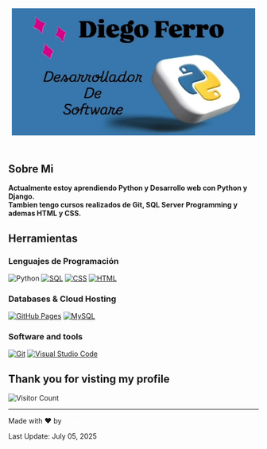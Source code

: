 

<h2 align="center">
  <img align="center" height="256px" src="https://raw.githubusercontent.com/ferrodiego/ferrodiego/refs/heads/main/WhatsApp%20Image%202025-07-04%20at%2019.15.12.jpeg"> 
  <br>
  <br>
</h2>

  ## <b>Sobre Mi</b>
<p>
  <b>Actualmente estoy aprendiendo Python y Desarrollo web con Python y Django.<br>
Tambien tengo cursos realizados de Git, SQL Server Programming y ademas HTML y CSS.</b>
</p>
  
## Herramientas

### Lenguajes de Programación

<p
  <a href="https://github.com/search?q=user%3ADenverCoder1+language%3Apython"><img alt="Python" src="https://img.shields.io/badge/Python-14354C.svg?logo=python&logoColor=white"></a>
   <a href="https://github.com/search?q=user%3ADenverCoder1+language%3Asql"><img alt="SQL" src="https://custom-icon-badges.herokuapp.com/badge/SQL-025E8C.svg?logo=database&logoColor=white"></a>
    <a href="https://github.com/search?q=user%3ADenverCoder1+language%3Acss"><img alt="CSS" src="https://img.shields.io/badge/CSS-1572B6.svg?logo=css3&logoColor=white"></a>
    <a href="https://github.com/search?q=user%3ADenverCoder1+language%3Ahtml"><img alt="HTML" src="https://img.shields.io/badge/HTML-E34F26.svg?logo=html5&logoColor=white"></a>
</p>

### Databases & Cloud Hosting

<p>
    <a href="#"><img alt="GitHub Pages" src="https://img.shields.io/badge/GitHub%20Pages-327FC7.svg?logo=github&logoColor=white"></a>
    <a href="#"><img alt="MySQL" src="https://img.shields.io/badge/MySQL-00f.svg?logo=mysql&logoColor=white"></a>
</p>

### Software and tools

<p>
    <a href="#"><img alt="Git" src="https://img.shields.io/badge/Git-F05033.svg?logo=git&logoColor=white"></a>
    <a href="#"><img alt="Visual Studio Code" src="https://img.shields.io/badge/Visual%20Studio%20Code-0078d7.svg?logo=visual-studio-code&logoColor=white"></a>
</p>

  ## Thank you for visting my profile
  
  ![Visitor Count](https://profile-counter.glitch.me/jaiswal4sudep/count.svg)
  
<hr>
  <p>Made with &hearts; by <a href="https://github.com/jaiswal4sudeep" style="color:white">Diego Ferro</a><p>
  <p> Last Update: July 05, 2025 </p>


  
  
